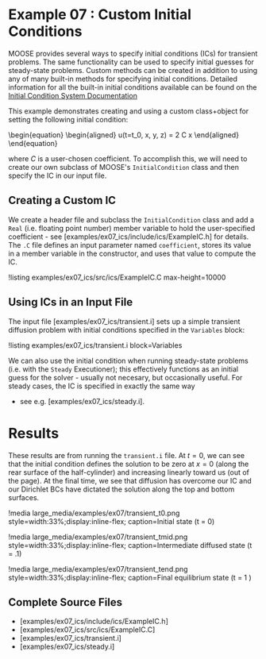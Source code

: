 # Example 07 : Custom Initial Conditions

MOOSE provides several ways to specify initial conditions (ICs) for transient problems.  The same
functionality can be used to specify initial guesses for steady-state problems.  Custom methods
can be created in addition to using any of many built-in methods for specifying initial
conditions.  Detailed information for all the built-in initial conditions available can be found
on the [Initial Condition System Documentation](syntax/ICs/index.md)

This example demonstrates creating and using a custom class+object for setting the following
initial condition:

\begin{equation}
\begin{aligned}
    u(t=t_0, x, y, z) = 2 C x
\end{aligned}
\end{equation}

where $C$ is a user-chosen coefficient. To accomplish this, we will need to create our own
subclass of MOOSE's `InitialCondition` class and then specify the IC in our input file.

## Creating a Custom IC

We create a header file and subclass the `InitialCondition` class and add a `Real` (i.e. floating
point number) member variable to hold the user-specified coefficient - see
[examples/ex07_ics/include/ics/ExampleIC.h] for details. The `.C` file defines an input parameter
named `coefficient`, stores its value in a member variable in the constructor, and uses that value
to compute the IC.

!listing examples/ex07_ics/src/ics/ExampleIC.C max-height=10000

## Using ICs in an Input File

The input file [examples/ex07_ics/transient.i] sets up a simple transient diffusion problem with
initial conditions specified in the `Variables` block:

!listing examples/ex07_ics/transient.i block=Variables

We can also use the initial condition when running steady-state problems (i.e. with the `Steady`
Executioner); this effectively functions as an initial guess for the solver - usually not
necesary, but occasionally useful.  For steady cases, the IC is specified in exactly the same way
- see e.g. [examples/ex07_ics/steady.i].

# Results

These results are from running the `transient.i` file. At $t=0$, we can see that the initial
condition defines the solution to be zero at $x=0$ (along the rear surface of the half-cylinder)
and increasing linearly toward us (out of the page).  At the final time, we see that diffusion has
overcome our IC and our Dirichlet BCs have dictated the solution along the top and bottom
surfaces.

!media large_media/examples/ex07/transient_t0.png
       style=width:33%;display:inline-flex;
       caption=Initial state (t = 0)

!media large_media/examples/ex07/transient_tmid.png
       style=width:33%;display:inline-flex;
       caption=Intermediate diffused state (t = .1)

!media large_media/examples/ex07/transient_tend.png
       style=width:33%;display:inline-flex;
       caption=Final equilibrium state (t = 1 )

## Complete Source Files

- [examples/ex07_ics/include/ics/ExampleIC.h]
- [examples/ex07_ics/src/ics/ExampleIC.C]
- [examples/ex07_ics/transient.i]
- [examples/ex07_ics/steady.i]


